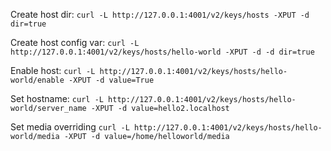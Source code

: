 Create host dir:
`curl -L http://127.0.0.1:4001/v2/keys/hosts -XPUT -d dir=true`

Create host config var:
`curl -L http://127.0.0.1:4001/v2/keys/hosts/hello-world -XPUT -d -d dir=true`

Enable host:
`curl -L http://127.0.0.1:4001/v2/keys/hosts/hello-world/enable -XPUT -d value=True `

Set hostname:
`curl -L http://127.0.0.1:4001/v2/keys/hosts/hello-world/server_name -XPUT -d value=hello2.localhost`

Set media overriding
`curl -L http://127.0.0.1:4001/v2/keys/hosts/hello-world/media -XPUT -d value=/home/helloworld/media`

